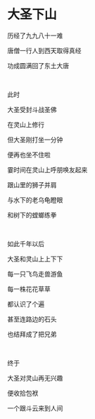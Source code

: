 # 大圣下山


历经了九九八十一难

唐僧一行人到西天取得真经

功成圆满回了东土大唐

<br/>

此时

大圣受封斗战圣佛

在灵山上修行

但大圣刚打坐一分钟

便再也坐不住啦

霎时间在灵山上呼朋唤友起来

跟山里的狮子并肩

与水下的老乌龟瞪眼

和树下的螳螂练拳

<br/>

如此千年以后

大圣和灵山上上下下

每一只飞鸟走兽游鱼

每一株花花草草

都认识了个遍

甚至连路边的石头

也结拜成了把兄弟

<br/>

终于

大圣对灵山再无兴趣

便收拾包袱

一个跟斗云来到人间